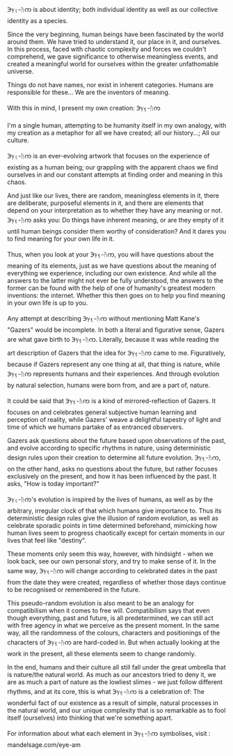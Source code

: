 ​℈ℽ⍷-ᚤက is about identity; both individual identity as well as our collective identity as a species.

Since the very beginning, human beings have been fascinated by the world around them. We have tried to understand it, our place in it, and ourselves. In this process, faced with chaotic complexity and forces we couldn't comprehend, we gave significance to otherwise meaningless events, and created a meaningful world for ourselves within the greater unfathomable universe. 

Things do not have names, nor exist in inherent categories. Humans are responsible for these... We are the inventors of meaning.

With this in mind, I present my own creation: ℈ℽ⍷-ᚤက

I'm a single human, attempting to be humanity itself in my own analogy, with my creation as a metaphor for all we have created; all our history...; All our culture.

℈ℽ⍷-ᚤက is an ever-evolving artwork that focuses on the experience of existing as a human being; our grappling with the apparent chaos we find ourselves in and our constant attempts at finding order and meaning in this chaos.

And just like our lives, there are random, meaningless elements in it, there are deliberate, purposeful elements in it, and there are elements that depend on your interpretation as to whether they have any meaning or not. ℈ℽ⍷-ᚤက asks you: Do things have inherent meaning, or are they empty of it until human beings consider them worthy of consideration? And it dares you to find meaning for your own life in it.

Thus, when you look at your ℈ℽ⍷-ᚤက, you will have questions about the meaning of its elements, just as we have questions about the meaning of everything we experience, including our own existence. And while all the answers to the latter might not ever be fully understood, the answers to the former can be found with the help of one of humanity's greatest modern inventions: the internet. Whether this then goes on to help you find meaning in your own life is up to you.

Any attempt at describing ℈ℽ⍷-ᚤက without mentioning Matt Kane's "Gazers" would be incomplete. In both a literal and figurative sense, Gazers are what gave birth to ℈ℽ⍷-ᚤက. Literally, because it was while reading the art description of Gazers that the idea for ℈ℽ⍷-ᚤက came to me. Figuratively, because if Gazers represent any one thing at all, that thing is nature, while ℈ℽ⍷-ᚤက represents humans and their experiences. And through evolution by natural selection, humans were born from, and are a part of, nature.

It could be said that ℈ℽ⍷-ᚤက is a kind of mirrored-reflection of Gazers. It focuses on and celebrates general subjective human learning and perception of reality, while Gazers' weave a delightful tapestry of light and time of which we humans partake of as entranced observers. 

Gazers ask questions about the future based upon observations of the past, and evolve according to specific rhythms in nature, using deterministic design rules upon their creation to determine all future evolution. ℈ℽ⍷-ᚤက, on the other hand, asks no questions about the future, but rather focuses exclusively on the present, and how it has been influenced by the past. It asks, "How is today important?"

℈ℽ⍷-ᚤက's evolution is inspired by the lives of humans, as well as by the arbitrary, irregular clock of that which humans give importance to. Thus its deterministic design rules give the illusion of random evolution, as well as celebrate sporadic points in time determined beforehand, mimicking how human lives seem to progress chaotically except for certain moments in our lives that feel like "destiny". 

These moments only seem this way, however, with hindsight - when we look back, see our own personal story, and try to make sense of it. In the same way, ℈ℽ⍷-ᚤက will change according to celebrated dates in the past from the date they were created, regardless of whether those days continue to be recognised or remembered in the future.

This pseudo-random evolution is also meant to be an analogy for compatibilism when it comes to free will. Compatibilism says that even though everything, past and future, is all predetermined, we can still act with free agency in what we perceive as the present moment. In the same way, all the randomness of the colours, characters and positionings of the characters of ℈ℽ⍷-ᚤက are hard-coded in. But when actually looking at the work in the present, all these elements seem to change randomly.

In the end, humans and their culture all still fall under the great umbrella that is nature/the natural world. As much as our ancestors tried to deny it, we are as much a part of nature as the lowliest slimes - we just follow different rhythms, and at its core, this is what ℈ℽ⍷-ᚤက is a celebration of: The wonderful fact of our existence as a result of simple, natural processes in the natural world, and our unique complexity that is so remarkable as to fool itself (ourselves) into thinking that we're something apart.

​For information about what each element in ℈ℽ⍷-ᚤက symbolises, visit : mandelsage.com/eye-am
